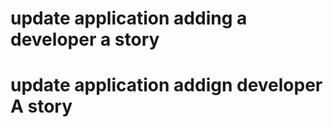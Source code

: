 
#  update application adding a developer  a story

# update  application addign developer A story

